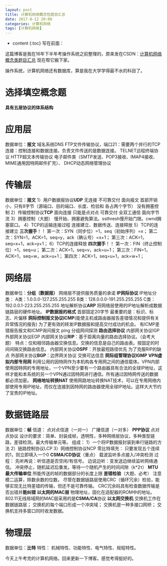 ```yaml
---
layout: post
title: 计算机网络概念性题目汇总
date: 2017-8-12 20:00
categories: 计算机网络
tags: [计算机网络]
---
```


* content
{:toc} 
写在前面：

这篇博客是我在16年下半年考操作系统之前整理的，原来发在CSDN：[计算机网络概念类题目汇总](http://blog.csdn.net/qq_27687701/article/details/53449278) 现在帮它搬下家。

操作系统，计算机网络还有数据库，算是我在大学学得最不水的科目了。

# 选择填空概念题

**具有五层协议的体系结构**
# 应用层

数据单位：**报文**
域名系统DNS
FTP文件传输协议，端口21：需要两个并行的TCP连接：控制连接和数据连接。负责文件传送的是数据连接。
TELNET远程终端协议
HTTP超文本传输协议
电子邮件类（SMTP发送、POP3接收、IMAP4接收、MIME通用因特网邮件扩充）、
DHCP动态网络管理协议
# 传输层

数据单位：**报文**
1）用户数据报协议**UDP**
无连接
不可靠交付
面向报文
首部开销小，只有8字节（源端口、目的端口、长度、检验和 各占两个字节）
没有拥塞控制
2）传输控制协议**TCP**
面向连接
只能是点对点
可靠交付
全双工通信
面向字节流
3）拥塞控制（大题）
慢开始、拥塞避免算法。ssthresh慢开始门限。cwnd拥塞窗口。
4）TCP的运输连接过程
连接建立、数据传送、连接释放
5）TCP的连接建立
**三次握手**！！
第一次：SYN（同步位）=1，seq（初始序列）=x；
第二次：SYN=1，ACK=1，seq=y，ack（确认号）=x+1；
第三次：ACK=1，seq=x+1，ack=y+1；
6）TCP的连接释放
**四次握手**！！
第一次：FIN（终止控制位）=1，seq=u；
第二次：ACK=1，seq=v，ack=u+1；
第三次：FIN=1，ACK=1，seq=w，ack=u+1；
第四次：ACK=1，seq=u+1，ack=w+1；
# 网络层

数据单位：**分组（数据报）**
网络层不提供服务质量的承诺
**IP网际协议**
IP地址分类：
A类：1.0.0.0-127.255.255.255
B类：128.0.0.0-191.255.255.255
C类：192.0.0.1-223.255.255.255
地址解析协议**ARP**
将网络层使用的IP地址解析成数据链路层的硬件地址。
**IP数据报的格式**
首部固定20字节
最重要的是：标识、标志、片偏移
**网际控制报文协议ICMP**(能使主机或路由器报告差错情况和提供有关异常情况的报告)
为了更有效的转发IP数据报和提高交付成功的机会。
有ICMP差错报告报文和ICMP询问报文
ping 分组网间探测
**路由选择协议**
内部网关协议IGP
外部网关协议EGP
内部网关协议**RIP**：基于距离向量的路由选择协议。（会考大题）
特点：仅和相邻路由器交换信息。交换的信息是自己的路由表。按固定的时间间隔交换路由信息。
内部网关协议**OSPF**：开放最短路径优先
为了克服RIP的缺点
外部网关协议**BGP**：边界网关协议
交换可达信息
**网际组管理协议IGMP**
**VPN虚拟内部专用网**
利用公用的因特网作为本机构各专用网之间的通信载体。VPN内部使用因特网的专用地址，一个VPN至少要有一个路由器具有合法的全球IP地址，这样才能和本系统的另一个VPN通过因特网进行通信。所有通过因特网传送的数据都必须加密。
**网络地址转换NAT**
使用网路地址转换NAT技术，可以在专用网络内部使用专用IP地址，而仅在连接到因特网的路由器使用全球IP地址。这样大大节约了宝贵的IP地址。
# 数据链路层

数据单位：**帧**
信道：
点对点信道（一对一）
广播信道（一对多）
**PPP协议**
点对点协议
设计的要求：简单、封装成帧，透明性，多种网络层协议，多种类型链路，差错检测。最大传输单元等。
组成：
1）一个将IP数据报封装到串行链路的方法
2）链路控制协议LCP
3）网络控制协议NCP
零比特填充：
只要发现五个连续的1，则立即填入一个0
**CSMA/CD协议**（重点）
载波监听多点接入/冲突检测
过程：
先听再说：听信道是否空闲/有信号。
边说边听：变发送边继续监听网络通信。
冲突停止，随机延迟后重发。等待一个随机产生的时间间隙（k*2τ）
**MTU最大传输单位**
所能传送的帧的数据部分的长度上限
**差错检验**（大题、必考）
注意模二运算，除数余数的位数。
尽管在数据链路层使用CRC（循环冗余）检验，能够实现无比特差错的传输，但还不是可靠传输。
CRC冗余码具有检查数据传输是否出错并**能纠错**
**以太网的MAC层**
物理地址，固化在适配器的ROM中的地址。
802.11无线局域网的MAC层采用的是**CSMA/CA**协议
**以太网交换机**
交换机工作在数据链路层；
交换机的每个端口形成一个冲突域；
交换机是一种多接口网桥；
交换机支持多窗口同时收发数据。
# 物理层

数据单位：**比特**
特性：
机械特性、功能特性、电气特性、规程特性。

今天上午考完的计算机网络。回来更新一下博客。感觉考得挺好的。
